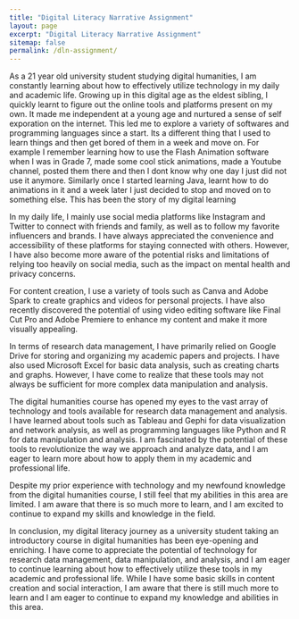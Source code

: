 ```yaml
---
title: "Digital Literacy Narrative Assignment"
layout: page
excerpt: "Digital Literacy Narrative Assignment"
sitemap: false
permalink: /dln-assignment/
---
```


As a 21 year old university student studying digital humanities, I am constantly learning about how to effectively utilize technology in my daily and academic life. Growing up in this digital age as the eldest sibling, I quickly learnt to figure out the online tools and platforms present on my own. It made me independent at a young age and nurtured a sense of self exporation on the internet. This led me to explore a variety of softwares and programming languages since a start. Its a different thing that I used to learn things and then get bored of them in a week and move on. For example I remember learning how to use the Flash Animation software when I was in Grade 7, made some cool stick animations, made a Youtube channel, posted them there and then I dont know why one day I just did not use it anymore. Similarly once I started learning Java, learnt how to do animations in it and a week later I just decided to stop and moved on to something else. This has been the story of my digital learning


In my daily life, I mainly use social media platforms like Instagram and Twitter to connect with friends and family, as well as to follow my favorite influencers and brands. I have always appreciated the convenience and accessibility of these platforms for staying connected with others. However, I have also become more aware of the potential risks and limitations of relying too heavily on social media, such as the impact on mental health and privacy concerns.

For content creation, I use a variety of tools such as Canva and Adobe Spark to create graphics and videos for personal projects. I have also recently discovered the potential of using video editing software like Final Cut Pro and Adobe Premiere to enhance my content and make it more visually appealing.

In terms of research data management, I have primarily relied on Google Drive for storing and organizing my academic papers and projects. I have also used Microsoft Excel for basic data analysis, such as creating charts and graphs. However, I have come to realize that these tools may not always be sufficient for more complex data manipulation and analysis.

The digital humanities course has opened my eyes to the vast array of technology and tools available for research data management and analysis. I have learned about tools such as Tableau and Gephi for data visualization and network analysis, as well as programming languages like Python and R for data manipulation and analysis. I am fascinated by the potential of these tools to revolutionize the way we approach and analyze data, and I am eager to learn more about how to apply them in my academic and professional life.

Despite my prior experience with technology and my newfound knowledge from the digital humanities course, I still feel that my abilities in this area are limited. I am aware that there is so much more to learn, and I am excited to continue to expand my skills and knowledge in the field.

In conclusion, my digital literacy journey as a university student taking an introductory course in digital humanities has been eye-opening and enriching. I have come to appreciate the potential of technology for research data management, data manipulation, and analysis, and I am eager to continue learning about how to effectively utilize these tools in my academic and professional life. While I have some basic skills in content creation and social interaction, I am aware that there is still much more to learn and I am eager to continue to expand my knowledge and abilities in this area.
